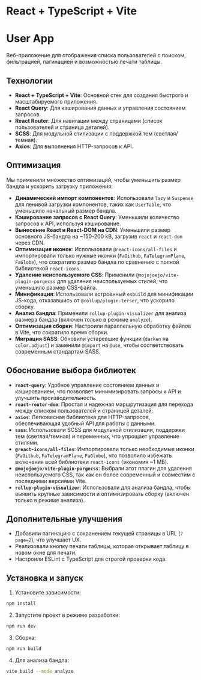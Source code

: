 # React + TypeScript + Vite

# User App
Веб-приложение для отображения списка пользователей с поиском, фильтрацией, пагинацией и возможностью печати таблицы.

## Технологии
- **React + TypeScript + Vite**: Основной стек для создания быстрого и масштабируемого приложения.
- **React Query**: Для кэширования данных и управления состоянием запросов.
- **React Router**: Для навигации между страницами (список пользователей и страница деталей).
- **SCSS**: Для модульной стилизации с поддержкой тем (светлая/темная).
- **Axios**: Для выполнения HTTP-запросов к API.

## Оптимизация
Мы применили множество оптимизаций, чтобы уменьшить размер бандла и ускорить загрузку приложения:

- **Динамический импорт компонентов**: Использовали `lazy` и `Suspense` для ленивой загрузки компонентов, таких как `UserTable`, что уменьшило начальный размер бандла.
- **Кэширование запросов с React Query**: Уменьшили количество запросов к API, используя кэширование.
- **Вынесение React и React-DOM на CDN**: Уменьшили размер основного JS-бандла на ~150-200 kB, загрузив `react` и `react-dom` через CDN.
- **Оптимизация иконок**: Использовали `@react-icons/all-files` и импортировали только нужные иконки (`FaGithub`, `FaTelegramPlane`, `FaGlobe`), что сократило размер бандла по сравнению с полной библиотекой `react-icons`.
- **Удаление неиспользуемого CSS**: Применили `@mojojoejo/vite-plugin-purgecss` для удаления неиспользуемых стилей, что уменьшило размер CSS-файла.
- **Минификация**: Использовали встроенный `esbuild` для минификации JS-кода, отказавшись от `@rollup/plugin-terser`, что ускорило сборку.
- **Анализ бандла**: Применили `rollup-plugin-visualizer` для анализа размера бандла (включен только в режиме `analyze`).
- **Оптимизация сборки**: Настроили параллельную обработку файлов в Vite, что сократило время сборки.
- **Миграция SASS**: Обновили устаревшие функции (`darken` на `color.adjust`) и заменили `@import` на `@use`, чтобы соответствовать современным стандартам SASS.

## Обоснование выбора библиотек
- **`react-query`**: Удобное управление состоянием данных и кэшированием, что позволяет минимизировать запросы к API и улучшить производительность.
- **`react-router-dom`**: Простая и надежная маршрутизация для перехода между списком пользователей и страницей деталей.
- **`axios`**: Легковесная библиотека для HTTP-запросов, обеспечивающая удобный API для работы с данными.
- **`sass`**: Использовали SCSS для модульной стилизации, поддержки тем (светлая/темная) и переменных, что упрощает управление стилями.
- **`@react-icons/all-files`**: Импортировали только необходимые иконки (`FaGithub`, `FaTelegramPlane`, `FaGlobe`), что позволило избежать включения всей библиотеки `react-icons` (экономия ~1 МБ).
- **`@mojojoejo/vite-plugin-purgecss`**: Выбрали этот плагин для удаления неиспользуемого CSS, так как он более современный и совместим с последними версиями Vite.
- **`rollup-plugin-visualizer`**: Использовали для анализа бандла, чтобы выявить крупные зависимости и оптимизировать сборку (включен только в режиме анализа).

## Дополнительные улучшения
- Добавили пагинацию с сохранением текущей страницы в URL (`?page=2`), что улучшает UX.
- Реализовали кнопку печати таблицы, которая открывает таблицу в новом окне для печати.
- Настроили ESLint с TypeScript для строгой проверки кода.

## Установка и запуск
1. Установите зависимости:
  ```bash
  npm install
  ```

2. Запустите проект в режиме разработки:
  ```bash
  npm run dev
  ```
  
3. Сборка:
  ```bash
  npm run build
  ```

4. Для анализа бандла:
  ```bash
  vite build --mode analyze
  ```